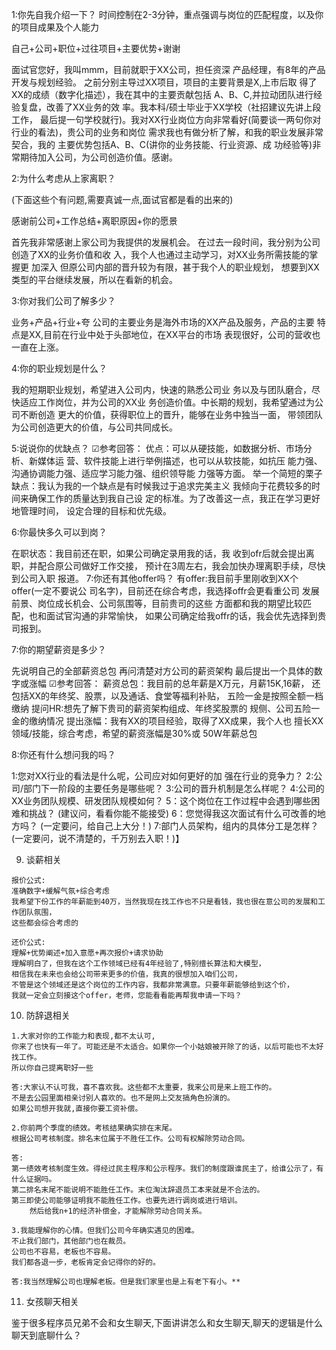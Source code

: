 1:你先自我介绍一下？
时间控制在2-3分钟，重点强调与岗位的匹配程度，以及你的项目成果及个人能力

自己+公司+职位+过往项目+主要优势+谢谢

面试官您好，我叫mmm，目前就职于XX公司，担任资深 产品经理，有8年的产品开发与规划经验。 之前分别主导过XX项目，项目的主要背景是X,上市后取
得了XX的成绩（数字化描述），我在其中的主要贡献包括 A、B、C,并拉动团队进行经验复盘，改善了XX业务的效 率。我本科/硕士毕业于XX学校（社招建议先讲上段工作，
最后提一句学校就行)。我对XX行业岗位方向非常看好(简要谈一两句你对行业的看法)，贵公司的业务和岗位
需求我也有做分析了解，和我的职业发展非常契合，我的 主要优势包括A、B、C(讲你的业务技能、行业资源、成
功经验等)非常期待加入公司，为公司创造价值。感谢。

2:为什么考虑从上家离职？

(下面这些个有问题,需要真诚一点,面试官都是看的出来的)

感谢前公司+工作总结+离职原因+你的愿景

首先我非常感谢上家公司为我提供的发展机会。 在过去一段时间，我分别为公司创造了XX的业务价值和收
入，我个人也通过主动学习，对XX业务所需技能的掌握更 加深入 但原公司内部的晋升较为有限，甚于我个人的职业规划，
想要到XX类型的平台继续发展，所以在看新的机会。

3:你对我们公司了解多少？

业务+产品+行业+夸
公司的主要业务是海外市场的XX产品及服务，产品的主要 特点是XX,目前在行业中处于头部地位，在XX平台的市场
表现很好，公司的营收也一直在上涨。

4:你的职业规划是什么？

我的短期职业规划，希望进入公司内，快速的熟悉公司业 务以及与团队磨合，尽快适应工作岗位，并为公司的XX业
务创造价值。中长期的规划，我希望通过为公司不断创造 更大的价值，获得职位上的晋升，能够在业务中独当一面，
带领团队为公司创造更大的价值，与公司共同成长。

5:说说你的优缺点？
☑参考回答：
优点：可以从硬技能，如数据分析、市场分析、新媒体运 营、软件技能上进行举例描述，也可以从软技能，如抗压
能力强、沟通协调能力强、适应学习能力强、组织领导能 力强等方面。 举一个简短的栗子
缺点：我认为我的一个缺点是有时候我过于追求完美主义
我倾向于花费较多的时间来确保工作的质量达到我自己设 定的标准。为了改善这一点，我正在学习更好地管理时间，
设定合理的目标和优先级。

6:你最快多久可以到岗？

在职状态：我目前还在职，如果公司确定录用我的话，我 收到ofr后就会提出离职，并配合原公司做好工作交接，
预计在3周左右，我会加快办理离职手续，尽快到公司入职 报道。
7:你还有其他offer吗？
有offer:我目前手里刚收到XX个offer(一定不要说公 司名字)，目前还在综合考虑，我选择offr会更看重公司
发展前景、岗位成长机会、公司氛围等，目前贵司的这些 方面都和我的期望比较匹配，也和面试官沟通的非常愉快，
如果公司确定给我offr的话，我会优先选择到贵司报到。

7:你的期望薪资是多少？

先说明自己的全部薪资总包 再问清楚对方公司的薪资架构 最后提出一个具体的数字或涨幅
☑参考回答：
薪资总包：我目前的总年薪是X万元，月薪15K,16薪， 还包括XX的年终奖、股票，以及通话、食堂等福利补贴， 五险一金是按照全额一档缴纳
提问HR:想先了解下贵司的薪资架构组成、年终奖股票的 规侧、公司五险一金的缴纳情况
提出涨幅：我有XX的项目经验，取得了XX成果，我个人也 擅长XX领域/技能，综合考虑，希望的薪资涨幅是30%或
50W年薪总包

8:你还有什么想问我的吗？

1:您对XX行业的看法是什么呢，公司应对如何更好的加 强在行业的竞争力？
2:公司/部门下一阶段的主要任务是哪些呢？
3:公司的晋升机制是怎么样呢？
4:公司的XX业务团队规模、研发团队规模如何？
5：这个岗位在工作过程中会遇到哪些困难和挑战？
(建议问，看看你能不能接受)
6：您觉得我这次面试有什么可改善的地方吗？
(一定要问，给自己上大分！)
7:部门人员架构，组内的具体分工是怎样？
(一定要问，说不清楚的，千万别去入职！)】

9. 谈薪相关
```text
报价公式:
准确数字+缓解气氛+综合考虑
我希望下份工作的年薪能到40万，当然我现在找工作也不只是看钱，我也很在意公司的发展和工作团队氛围，
这些都会综合考虑的

还价公式:
理解+优势阐述+加入意愿+再次报价+请求协助
理解明白了，但我在这个工作领域已经有4年经验了,特别擅长算法和大模型，
相信我在未来也会给公司带来更多的价值，我真的很想加入咱们公司，
不管是这个领域还是这个岗位的工作内容，我都非常满意。只要年薪能够给到这个价，
我就一定会立刻接这个offer，老师，您能看看能再帮我申请一下吗？
```

10. 防辞退相关
```text
1.大家对你的工作能力和表现,都不太认可,
你来了也快有一年了。可能还是不太适合。如果你一个小姑娘被开除了的话，以后可能也不太好找工作。
所以你自己提离职好一些

答:大家认不认可我，喜不喜欢我。这些都不太重要，我来公司是来上班工作的。
不是去公园里面相亲讨别人喜欢的。也不是网上交友搞角色扮演的。
如果公司想开我就,直接你要工资补偿。

2.你前两个季度的绩效。考核结果确实排在末尾。
根据公司考核制度。排名末位属于不胜任工作。公司有权解除劳动合同。

答:
第一绩效考核制度生效。得经过民主程序和公示程序。我们的制度跟谁民主了，给谁公示了，有什么证据吗。
第二排名末尾不能说明不能胜任工作。末位淘汰辞退员工本来就是不合法的。
第三即使公司能够证明我不能胜任工作。也要先进行调岗或进行培训。
    然后给我n+1的经济补偿金，才能解除劳动合同关系。

3.我能理解你的心情。但我们公司今年确实遇见的困难。
不止我们部门，其他部门也在裁员。
公司也不容易，老板也不容易。
我们都各退一步，老板肯定会记得你的好的。

答:我当然理解公司也理解老板。但是我们家里也是上有老下有小。**
```

11. 女孩聊天相关

鉴于很多程序员兄弟不会和女生聊天,下面讲讲怎么和女生聊天,聊天的逻辑是什么
聊天到底聊什么？
